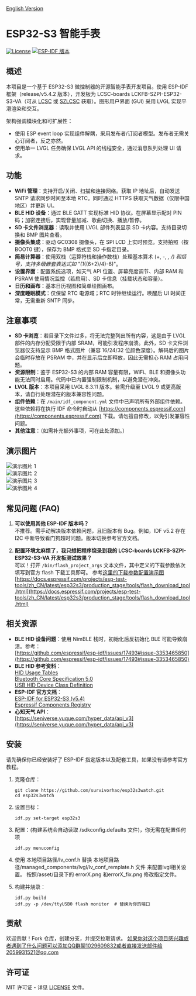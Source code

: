 
[English Version](README.md)

# ESP32-S3 智能手表

[![License](https://img.shields.io/badge/license-MIT-blue.svg)](LICENSE)
[![ESP-IDF 版本](https://img.shields.io/badge/ESP--IDF-release%2Fv5.4.2-green.svg)](https://github.com/espressif/esp-idf)

## 概述

本项目是一个基于 ESP32-S3 微控制器的开源智能手表开发项目。使用 ESP-IDF 框架（release/v5.4.2 版本），开发板为 LCSC-boards LCKFB-SZPI-ESP32-S3-VA（可从 [LCSC](https://www.lcsc.com/) 或 [SZLCSC](https://www.szlcsc.com/) 获取）。图形用户界面 (GUI) 采用 LVGL 实现平滑渲染和交互。

架构强调模块化和可扩展性：
- 使用 ESP event loop 实现组件解耦，采用发布者/订阅者模型。发布者无需关心订阅者，反之亦然。
- 使用单一 LVGL 任务确保 LVGL API 的线程安全，通过消息队列处理 UI 请求。

## 功能

- **WiFi 管理**：支持开启/关闭、扫描和连接网络。获取 IP 地址后，自动发送 SNTP 请求同步时间至本地 RTC。同时通过 HTTPS 获取天气数据（仅限中国地区）并更新 UI。
- **BLE HID 设备**：通过 BLE GATT 实现标准 HID 协议。在屏幕显示配对 PIN 码；加密连接后，实现音量加减、歌曲切换、播放/暂停。
- **SD 卡文件浏览器**：读取并使用 LVGL 部件列表显示 SD 卡内容。支持目录切换和 BMP 图片查看。
- **摄像头集成**：驱动 GC0308 摄像头，在 SPI LCD 上实时预览。支持拍照（按 BOOT0 键），保存为 BMP 格式至 SD 卡指定目录。
- **简易计算器**：使用双栈（运算符栈和操作数栈）处理基本算术 (+, -, *, /) 和括号，支持多级嵌套表达式如 "(1*((6+2)/4)-6)"。
- **设置界面**：配置系统选项，如天气 API 位置、屏幕亮度调节、内部 RAM 和 PSRAM 使用情况监控（若启用）、SD 卡信息（挂载状态和容量）。
- **日历和画布**：基本日历视图和简单绘图画布。
- **深度睡眠模式**：仅保留 RTC 电源域；RTC 时钟继续运行。唤醒后 UI 时间正常，无需重新 SNTP 同步。

## 注意事项

- **SD 卡浏览**：若目录下文件过多，将无法完整列出所有内容，这是由于 LVGL 部件的内存分配受限于内部 SRAM，可能引发程序崩溃。此外，SD 卡文件浏览器仅支持显示 BMP 格式图片（兼容 16/24/32 位颜色深度）。解码后的图片会临时存放在 PSRAM 中，并在显示后立即释放，因此无需担心 RAM 占用问题。
- **资源限制**：鉴于 ESP32-S3 的内部 RAM 容量有限，WiFi、BLE 和摄像头功能无法同时启用。代码中已内置强制限制机制，以避免潜在冲突。
- **LVGL 版本**：本项目采用 LVGL 8.3.11 版本。若需升级至 LVGL 9 或更高版本，请自行处理潜在的版本兼容性问题。
- **组件依赖**：在 `/main/idf_component.yml` 文件中已声明所有外部组件依赖。这些依赖将在执行 IDF 命令时自动从 [https://components.espressif.com](https://components.espressif.com) 下载。请勿擅自修改，以免引发兼容性问题。
- **其他注意**：（如需补充额外事项，可在此处添加。）

## 演示图片

![演示图片 1](asset/demo1.jpg)  
![演示图片 2](asset/demo2.jpg)  
![演示图片 3](asset/demo3.jpg)  
![演示图片 4](asset/demo4.jpg)

## 常见问题 (FAQ)

1. **可以使用其他 ESP-IDF 版本吗？**  
   不推荐。需手动解决版本依赖问题，且旧版本有 Bug。例如，IDF v5.2 存在 I2C 中断导致看门狗超时问题。版本切换参考官方文档。

2. **配置环境太麻烦了，我只想把程序烧录到我的 LCSC-boards LCKFB-SZPI-ESP32-S3-VA 开发板测试效果？**  
   可以！打开 `/bin/flash_project_args` 文本文件，其中定义的下载参数依次填写到官方 flash 下载工具即可。
   参考[这里的下载参数配置演示图](asset/flash_download.png)
   [https://docs.espressif.com/projects/esp-test-tools/zh_CN/latest/esp32s3/production_stage/tools/flash_download_tool.html](https://docs.espressif.com/projects/esp-test-tools/zh_CN/latest/esp32s3/production_stage/tools/flash_download_tool.html)

## 相关资源

- **BLE HID 设备问题**：使用 NimBLE 栈时，初始化后反初始化 BLE 可能导致崩溃。参考：  
  [https://github.com/espressif/esp-idf/issues/17493#issue-3353465850](https://github.com/espressif/esp-idf/issues/17493#issue-3353465850)
- **BLE HID 参考资料**：  
  [HID Usage Tables](https://usb.org/document-library/hid-usage-tables-16)  
  [Bluetooth Core Specification 5.0](https://www.bluetooth.com/specifications/specs/core-specification-5-0/)  
  [USB HID Device Class Definition](https://www.usb.org/document-library/device-class-definition-hid-111)
- **ESP-IDF 官方文档**：  
  [ESP-IDF for ESP32-S3 (v5.4)](https://docs.espressif.com/projects/esp-idf/zh_CN/release-v5.4/esp32s3/index.html)  
  [Espressif Components Registry](https://components.espressif.com/)
- **心知天气 API**：  
  [https://seniverse.yuque.com/hyper_data/api_v3](https://seniverse.yuque.com/hyper_data/api_v3)

## 安装

请先确保你已经安装好了 ESP-IDF 指定版本以及配套工具，如果没有请参考官方教程。

1. 克隆仓库：  
   ```
   git clone https://github.com/survivorhao/esp32s3watch.git
   cd esp32s3watch
   ```
2. 设置目标：
   ```
   idf.py set-target esp32s3
   ```

3. 配置：(构建系统会自动读取 /sdkconfig.defaults 文件)，你无需在配置任何项  
   ```
   idf.py menuconfig
   ```
4. 使用 本地项目路径/lv_conf.h 替换 本地项目路径/managed_components/lvgl/lv_conf_remplate.h 文件
   来配置lvgl相关设置。
   按照/asset/目录下的 errorX.png 和errorX_fix.png 修改指定文件。
   
5. 构建并烧录：
   ```
   idf.py build
   idf.py -p /dev/ttyUSB0 flash monitor  # 替换为你的端口
   ```

## 贡献

欢迎贡献！Fork 仓库，创建分支，并提交拉取请求。
如果你对这个项目感兴趣或者遇到了什么问题可以添加QQ群聊1029609832或者直接发送邮件给2059931521@qq.com
## 许可证

MIT 许可证 - 详见 [LICENSE](LICENSE) 文件。